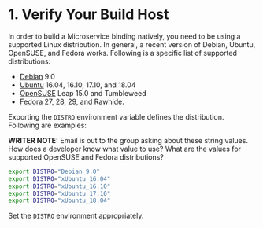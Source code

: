 # 1. Verify Your Build Host

In order to build a Microservice binding natively, you need to be using a
supported Linux distribution.
In general, a recent version of Debian, Ubuntu, OpenSUSE, and Fedora works.
Following is a specific list of supported distributions:

* [Debian](https://www.debian.org/releases/) 9.0
* [Ubuntu](https://wiki.ubuntu.com/Releases) 16.04, 16.10, 17.10, and 18.04
* [OpenSUSE](https://en.opensuse.org/openSUSE:Roadmap) Leap 15.0 and Tumbleweed
* [Fedora](https://fedoraproject.org/wiki/Releases) 27, 28, 29, and Rawhide.

Exporting the `DISTRO` environment variable defines the distribution.
Following are examples:

**WRITER NOTE:** Email is out to the group asking about these string values.
How does a developer know what value to use?
What are the values for supported OpenSUSE and Fedora distributions?


```bash
export DISTRO="Debian_9.0"
export DISTRO="xUbuntu_16.04"
export DISTRO="xUbuntu_16.10"
export DISTRO="xUbuntu_17.10"
export DISTRO="xUbuntu_18.04"
```

Set the `DISTRO` environment appropriately.
